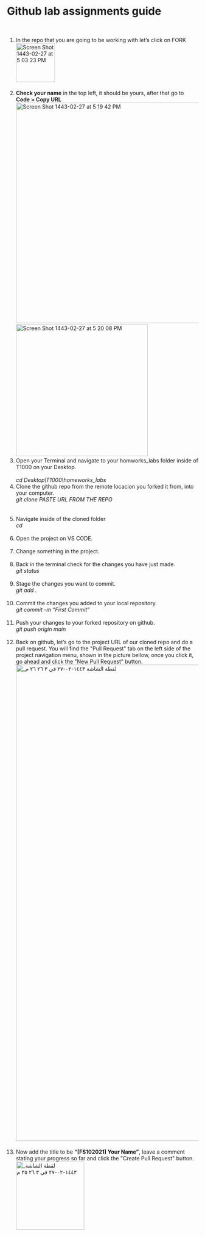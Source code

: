 <h1>
Github lab assignments guide
</h1>
<br>
<ol>
  <li>In the repo that you are going to be working with let’s click on FORK
    <br>
<img width="102" alt="Screen Shot 1443-02-27 at 5 03 23 PM" src="https://user-images.githubusercontent.com/63668672/135865423-d1f70715-f2e8-415f-9afb-8752049492f0.png"></li>

<br>
<li><strong>Check your name</strong> in the top left, it should be yours, after that go to <strong>Code > Copy URL</strong>
  <br>
<img width="578" alt="Screen Shot 1443-02-27 at 5 19 42 PM" src="https://user-images.githubusercontent.com/63668672/135868068-c1f5af71-33e0-4be9-a209-857a2ff9e3fa.png">

<br>
<img width="346" alt="Screen Shot 1443-02-27 at 5 20 08 PM" src="https://user-images.githubusercontent.com/63668672/135868137-3dedaa4f-3cbd-453d-a02d-31877fc749a3.png"></li>
  
<li>Open your Terminal and navigate to your homworks_labs folder inside of T1000 on your Desktop.
</li>

  <br>
<em>cd Desktop\T1000\homeworks_labs</em>
<br>
  
<li>Clone the github repo from the remote locacion you forked it from, into your computer.
<br>
<em>git clone PASTE URL FROM THE REPO</em>
</li>
<br>
<br>
<li>Navigate inside of the cloned folder
<br>
<em>cd<strong> <NAME OF CLONED FOLDER></strong></em> </li>
<br>
<li>Open the project on VS CODE.</li>

  <br>
<li>Change something in the project.</li>

  <br>
<li>Back in the terminal check for the changes you have just made.
<br>
  <em>git status</em></li>
<br>
  <li>Stage the changes you want to commit.
<br>
  <em>git add .</em></li>

<br>
  <li>Commit the changes you added to your local repository.
<br>
  <em>git commit -m “First Commit”</em></li>
<br>
  
  <li>Push your changes to your forked repository on github.
<br>
  <em>git push origin main</em></li>
<br>
    <li>Back on github, let’s go to the project URL of our cloned repo and do a pull request. You will find the "Pull Request" tab on the left side of the project navigation menu, shown in the picture bellow, once you click it, go ahead and click the "New Pull Request" button.
  <br>
<img width="1249" alt="_لقطة الشاشة ١٤٤٣-٠٢-٢٧ في ٣ ٢٦ ٢٦ م" src="https://user-images.githubusercontent.com/63668672/135867623-43aa65f9-6c5a-41d6-b463-4b1f6fdfae61.png">
  </li>

  <br>

  <li>Now add the title to be <strong>“[FS102021]  Your Name”</strong>, leave a comment stating your progress so far and click the "Create Pull Request" button.
  <br> 
<img width="179" alt="_لقطة الشاشة ١٤٤٣-٠٢-٢٧ في ٣ ٢٦ ٣٥ م" src="https://user-images.githubusercontent.com/63668672/135867567-95e9c124-516b-492b-a45e-1ba573a9bdef.png"></li>

</ol>
